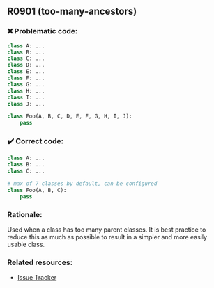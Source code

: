 ## R0901 (too-many-ancestors)

### :x: Problematic code:

```python
class A: ...
class B: ...
class C: ...
class D: ...
class E: ...
class F: ...
class G: ...
class H: ...
class I: ...
class J: ...

class Foo(A, B, C, D, E, F, G, H, I, J):
    pass
```

### :heavy_check_mark: Correct code:

```python
class A: ...
class B: ...
class C: ...

# max of 7 classes by default, can be configured
class Foo(A, B, C):
    pass
```

### Rationale:

Used when a class has too many parent classes. It is best practice to reduce this
as much as possible to result in a simpler and more easily usable class.

### Related resources:

- [Issue Tracker](https://github.com/PyCQA/pylint/issues?q=is%3Aissue+%22too-many-ancestors%22+OR+%22R0901%22)
